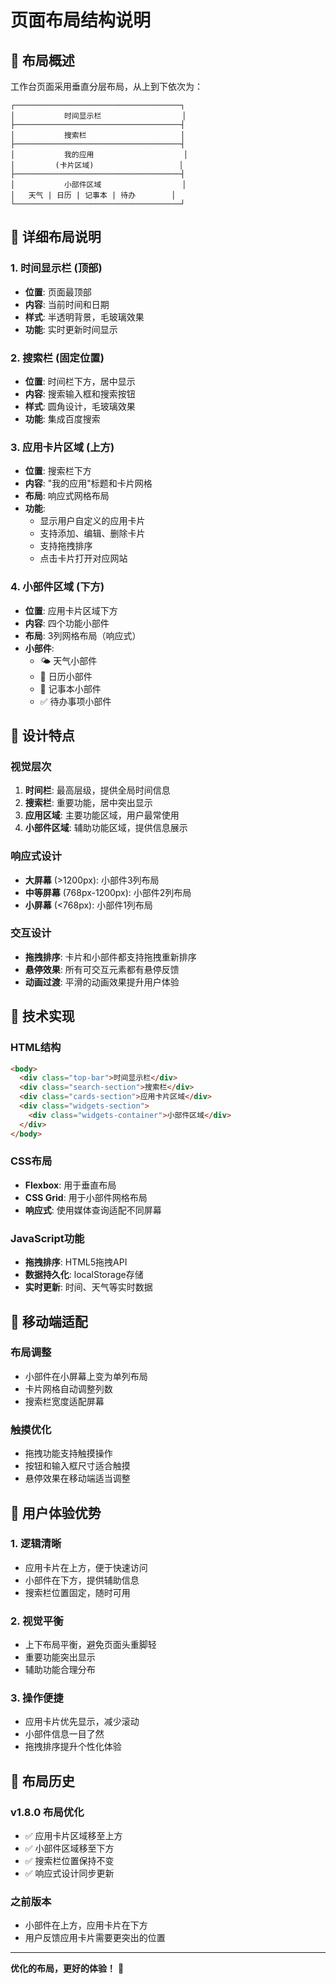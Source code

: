 # 页面布局结构说明

## 🎯 布局概述

工作台页面采用垂直分层布局，从上到下依次为：

```
┌─────────────────────────────────────┐
│           时间显示栏                  │
├─────────────────────────────────────┤
│           搜索栏                     │
├─────────────────────────────────────┤
│           我的应用                    │
│         (卡片区域)                   │
├─────────────────────────────────────┤
│           小部件区域                  │
│   天气 | 日历 | 记事本 | 待办        │
└─────────────────────────────────────┘
```

## 📱 详细布局说明

### 1. 时间显示栏 (顶部)
- **位置**: 页面最顶部
- **内容**: 当前时间和日期
- **样式**: 半透明背景，毛玻璃效果
- **功能**: 实时更新时间显示

### 2. 搜索栏 (固定位置)
- **位置**: 时间栏下方，居中显示
- **内容**: 搜索输入框和搜索按钮
- **样式**: 圆角设计，毛玻璃效果
- **功能**: 集成百度搜索

### 3. 应用卡片区域 (上方)
- **位置**: 搜索栏下方
- **内容**: "我的应用"标题和卡片网格
- **布局**: 响应式网格布局
- **功能**: 
  - 显示用户自定义的应用卡片
  - 支持添加、编辑、删除卡片
  - 支持拖拽排序
  - 点击卡片打开对应网站

### 4. 小部件区域 (下方)
- **位置**: 应用卡片区域下方
- **内容**: 四个功能小部件
- **布局**: 3列网格布局（响应式）
- **小部件**:
  - 🌤️ 天气小部件
  - 📅 日历小部件
  - 📝 记事本小部件
  - ✅ 待办事项小部件

## 🎨 设计特点

### 视觉层次
1. **时间栏**: 最高层级，提供全局时间信息
2. **搜索栏**: 重要功能，居中突出显示
3. **应用区域**: 主要功能区域，用户最常使用
4. **小部件区域**: 辅助功能区域，提供信息展示

### 响应式设计
- **大屏幕** (>1200px): 小部件3列布局
- **中等屏幕** (768px-1200px): 小部件2列布局
- **小屏幕** (<768px): 小部件1列布局

### 交互设计
- **拖拽排序**: 卡片和小部件都支持拖拽重新排序
- **悬停效果**: 所有可交互元素都有悬停反馈
- **动画过渡**: 平滑的动画效果提升用户体验

## 🔧 技术实现

### HTML结构
```html
<body>
  <div class="top-bar">时间显示栏</div>
  <div class="search-section">搜索栏</div>
  <div class="cards-section">应用卡片区域</div>
  <div class="widgets-section">
    <div class="widgets-container">小部件区域</div>
  </div>
</body>
```

### CSS布局
- **Flexbox**: 用于垂直布局
- **CSS Grid**: 用于小部件网格布局
- **响应式**: 使用媒体查询适配不同屏幕

### JavaScript功能
- **拖拽排序**: HTML5拖拽API
- **数据持久化**: localStorage存储
- **实时更新**: 时间、天气等实时数据

## 📱 移动端适配

### 布局调整
- 小部件在小屏幕上变为单列布局
- 卡片网格自动调整列数
- 搜索栏宽度适配屏幕

### 触摸优化
- 拖拽功能支持触摸操作
- 按钮和输入框尺寸适合触摸
- 悬停效果在移动端适当调整

## 🎯 用户体验优势

### 1. 逻辑清晰
- 应用卡片在上方，便于快速访问
- 小部件在下方，提供辅助信息
- 搜索栏位置固定，随时可用

### 2. 视觉平衡
- 上下布局平衡，避免页面头重脚轻
- 重要功能突出显示
- 辅助功能合理分布

### 3. 操作便捷
- 应用卡片优先显示，减少滚动
- 小部件信息一目了然
- 拖拽排序提升个性化体验

## 🔄 布局历史

### v1.8.0 布局优化
- ✅ 应用卡片区域移至上方
- ✅ 小部件区域移至下方
- ✅ 搜索栏位置保持不变
- ✅ 响应式设计同步更新

### 之前版本
- 小部件在上方，应用卡片在下方
- 用户反馈应用卡片需要更突出的位置

---

**优化的布局，更好的体验！** 🎉 